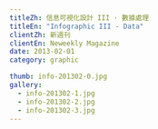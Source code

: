 ```yaml
---
titleZh: 信息可視化設計 III · 數據處理
titleEn: "Infographic III - Data"
clientZh: 新週刊
clientEn: Neweekly Magazine
date: 2013-02-01
category: graphic

thumb: info-201302-0.jpg
gallery:
  - info-201302-1.jpg
  - info-201302-2.jpg
  - info-201302-3.jpg
---
```

